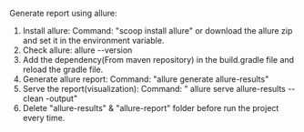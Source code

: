 Generate report using allure:
   1. Install allure: Command: "scoop install allure" or download the allure zip and set it in the environment variable.
   2. Check allure: allure --version
   3. Add the dependency(From maven repository) in the build.gradle file and reload the gradle file.
   4. Generate allure report: Command: "allure generate allure-results"
   5. Serve the report(visualization): Command: " allure serve allure-results --clean -output"
   6. Delete "allure-results" & "allure-report" folder before run the project every time.
